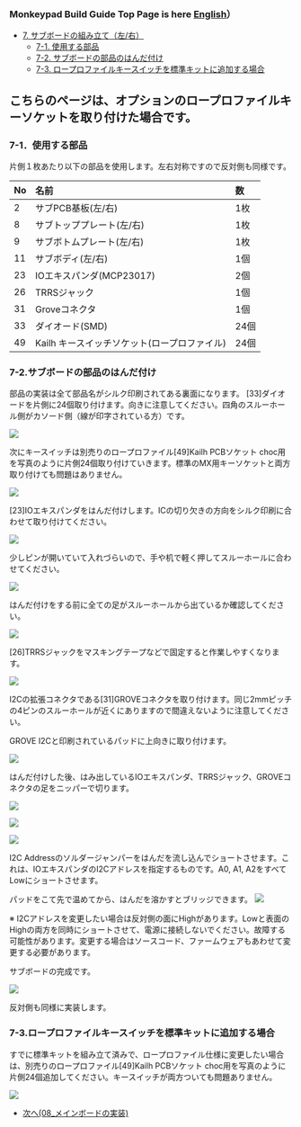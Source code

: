 ### Monkeypad Build Guide Top Page is here [English](01_build_guide.md)）

  - [7. サブボードの組み立て（左/右）](07_サブボード.md)
    - [7-1. 使用する部品](./07_サブボード.md/#7-1使用する部品)
    - [7-2. サブボードの部品のはんだ付け](./07_サブボード.md/#7-2サブボードの部品のはんだ付け)
    - [7-3. ロープロファイルキースイッチを標準キットに追加する場合](./07_サブボード.md/#7-3ロープロファイルキースイッチを標準キットに追加する場合)


## こちらのページは、オプションのロープロファイルキーソケットを取り付けた場合です。

### 7-1．使用する部品

片側１枚あたり以下の部品を使用します。左右対称ですので反対側も同様です。

| No | 名前 | 数 |
|:-|:-|:-|
|  2 | サブPCB基板(左/右) | 1枚 |
|  8 | サブトッププレート(左/右) | 1枚 |
|  9 | サブボトムプレート(左/右) | 1枚 |
| 11 | サブボディ(左/右) | 1個 |
| 23 | IOエキスパンダ(MCP23017) | 2個 | |
| 26 | TRRSジャック | 1個 |
| 31 | Groveコネクタ | 1個 |
| 33 | ダイオード(SMD) | 24個 |
| 49 | Kailh キースイッチソケット(ロープロファイル) | 24個 |


### 7-2.サブボードの部品のはんだ付け

部品の実装は全て部品名がシルク印刷されてある裏面になります。
[33]ダイオードを片側に24個取り付けます。向きに注意してください。四角のスルーホール側がカソード側（線が印字されている方）です。

![](../images/07/monkeypad_7_02.jpeg)

次にキースイッチは別売りのロープロファイル[49]Kailh PCBソケット choc用を写真のように片側24個取り付けていきます。標準のMX用キーソケットと両方取り付けても問題はありません。

![](../images/07/monkeypad_7_32.jpeg)

[23]IOエキスパンダをはんだ付けします。ICの切り欠きの方向をシルク印刷に合わせて取り付けてください。

![](../images/07/monkeypad_7_12.jpeg)


少しピンが開いていて入れづらいので、手や机で軽く押してスルーホールに合わせてください。

![](../images/07/monkeypad_7_03.jpeg)

はんだ付けをする前に全ての足がスルーホールから出ているか確認してください。

![](../images/07/monkeypad_7_04.jpeg)

[26]TRRSジャックをマスキングテープなどで固定すると作業しやすくなります。

![](../images/07/monkeypad_7_05.jpeg)

I2Cの拡張コネクタである[31]GROVEコネクタを取り付けます。同じ2mmピッチの4ピンのスルーホールが近くにありますので間違えないように注意してください。

GROVE I2Cと印刷されているパッドに上向きに取り付けます。

![](../images/07/monkeypad_7_06.jpeg)

はんだ付けした後、はみ出しているIOエキスパンダ、TRRSジャック、GROVEコネクタの足をニッパーで切ります。

![](../images/07/monkeypad_7_07.jpeg)

![](../images/07/monkeypad_7_08.jpeg)

![](../images/07/monkeypad_7_09.jpeg)

I2C Addressのソルダージャンパーをはんだを流し込んでショートさせます。これは、IOエキスパンダのI2Cアドレスを指定するものです。A0, A1, A2をすべてLowにショートさせます。

パッドをこて先で温めてから、はんだを溶かすとブリッジできます。
![](../images/07/monkeypad_7_10.jpeg)

※ I2Cアドレスを変更したい場合は反対側の面にHighがあります。Lowと表面のHighの両方を同時にショートさせて、電源に接続しないでください。故障する可能性があります。変更する場合はソースコード、ファームウェアもあわせて変更する必要があります。

サブボードの完成です。

![](../images/07/monkeypad_7_34.jpeg)

反対側も同様に実装します。


### 7-3.ロープロファイルキースイッチを標準キットに追加する場合

すでに標準キットを組み立て済みで、ロープロファイル仕様に変更したい場合は、別売りのロープロファイル[49]Kailh PCBソケット choc用を写真のように片側24個追加してください。キースイッチが両方ついても問題ありません。

![](../images/07/monkeypad_7_35.jpeg)

  - [次へ(08_メインボードの実装)](08_メインボード.md)
